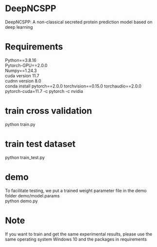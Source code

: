 # DeepNCSPP
DeepNCSPP: A non-classical secreted protein prediction model based on deep learning

# Requirements
Python==3.8.16<br>
Pytorch-GPU==2.0.0<br>
Numpy==1.24.3<br>
cuda version 11.7<br>
cudnn version 8.0<br>
conda install pytorch==2.0.0 torchvision==0.15.0 torchaudio==2.0.0 pytorch-cuda=11.7 -c pytorch -c nvidia

# train cross validation 
python train.py

# train test dataset
python train_test.py

# demo
To facilitate testing, we put a trained weight parameter file in the demo folder demo/model.params<br>
python demo.py

# Note
If you want to train and get the same experimental results, please use the same operating system Windows 10 and the packages in requirements


